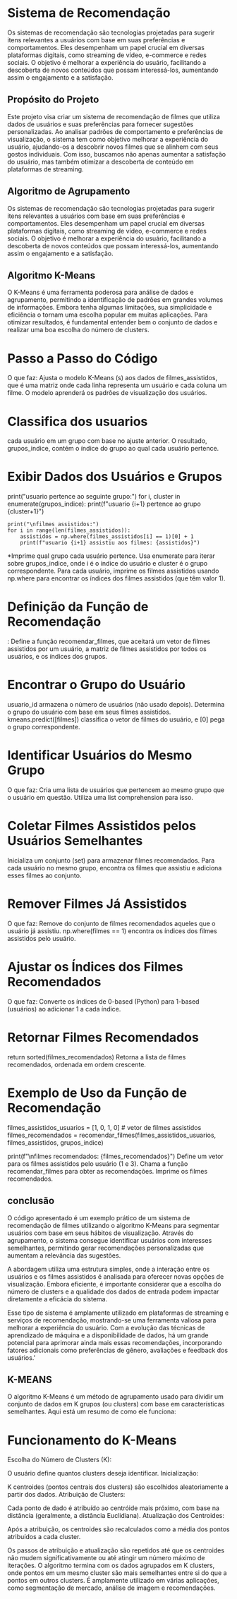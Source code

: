 
# Sistema de Recomendação
Os sistemas de recomendação são tecnologias projetadas para sugerir itens relevantes a usuários com base em suas preferências e comportamentos. Eles desempenham um papel crucial em diversas plataformas digitais, como streaming de vídeo, e-commerce e redes sociais. O objetivo é melhorar a experiência do usuário, facilitando a descoberta de novos conteúdos que possam interessá-los, aumentando assim o engajamento e a satisfação.

## Propósito do Projeto
Este projeto visa criar um sistema de recomendação de filmes que utiliza dados de usuários e suas preferências para fornecer sugestões personalizadas. Ao analisar padrões de comportamento e preferências de visualização, o sistema tem como objetivo melhorar a experiência do usuário, ajudando-os a descobrir novos filmes que se alinhem com seus gostos individuais. Com isso, buscamos não apenas aumentar a satisfação do usuário, mas também otimizar a descoberta de conteúdo em plataformas de streaming.

## Algoritmo de Agrupamento

Os sistemas de recomendação são tecnologias projetadas para sugerir itens relevantes a usuários com base em suas preferências e comportamentos. Eles desempenham um papel crucial em diversas plataformas digitais, como streaming de vídeo, e-commerce e redes sociais. O objetivo é melhorar a experiência do usuário, facilitando a descoberta de novos conteúdos que possam interessá-los, aumentando assim o engajamento e a satisfação.

 ## Algoritmo K-Means
O K-Means é uma ferramenta poderosa para análise de dados e agrupamento, permitindo a identificação de padrões em grandes volumes de informações. Embora tenha algumas limitações, sua simplicidade e eficiência o tornam uma escolha popular em muitas aplicações. Para otimizar resultados, é fundamental entender bem o conjunto de dados e realizar uma boa escolha do número de clusters.

# Passo a Passo do Código

O que faz: Ajusta o modelo K-Means (s) aos dados de filmes_assistidos, que é uma matriz onde cada linha representa um usuário e cada coluna um filme. O modelo aprenderá os padrões de visualização dos usuários.

 # Classifica dos usuarios
 cada usuário em um grupo com base no ajuste anterior. O resultado, grupos_indice, contém o índice do grupo ao qual cada usuário pertence.

 # Exibir Dados dos Usuários e Grupos
print("usuario pertence ao seguinte grupo:")
for i, cluster in enumerate(grupos_indice):
    print(f"usuario {i+1} pertence ao grupo {cluster+1}")

    print("\nfilmes assistidos:")
    for i in range(len(filmes_assistidos)):
        assistidos = np.where(filmes_assistidos[i] == 1)[0] + 1
        print(f"usuario {i+1} assistiu aos filmes: {assistidos}")
  *Imprime qual grupo cada usuário pertence.
Usa enumerate para iterar sobre grupos_indice, onde i é o índice do usuário e cluster é o grupo correspondente.
Para cada usuário, imprime os filmes assistidos usando np.where para encontrar os índices dos filmes assistidos (que têm valor 1).
# Definição da Função de Recomendação
: Define a função recomendar_filmes, que aceitará um vetor de filmes assistidos por um usuário, a matriz de filmes assistidos por todos os usuários, e os índices dos grupos.
# Encontrar o Grupo do Usuário
usuario_id armazena o número de usuários (não usado depois).
Determina o grupo do usuário com base em seus filmes assistidos. kmeans.predict([filmes]) classifica o vetor de filmes do usuário, e [0] pega o grupo correspondente.
# Identificar Usuários do Mesmo Grupo
O que faz: Cria uma lista de usuários que pertencem ao mesmo grupo que o usuário em questão. Utiliza uma list comprehension para isso.
# Coletar Filmes Assistidos pelos Usuários Semelhantes
Inicializa um conjunto (set) para armazenar filmes recomendados.
Para cada usuário no mesmo grupo, encontra os filmes que assistiu e adiciona esses filmes ao conjunto.
# Remover Filmes Já Assistidos
O que faz: Remove do conjunto de filmes recomendados aqueles que o usuário já assistiu. np.where(filmes == 1) encontra os índices dos filmes assistidos pelo usuário.
# Ajustar os Índices dos Filmes Recomendados
O que faz: Converte os índices de 0-based (Python) para 1-based (usuários) ao adicionar 1 a cada índice.
# Retornar Filmes Recomendados
return sorted(filmes_recomendados)
 Retorna a lista de filmes recomendados, ordenada em ordem crescente.
 # Exemplo de Uso da Função de Recomendação
 filmes_assistidos_usuarios = [1, 0, 1, 0]  # vetor de filmes assistidos
filmes_recomendados = recomendar_filmes(filmes_assistidos_usuarios, filmes_assistidos, grupos_indice)

print(f"\nfilmes recomendados: {filmes_recomendados}")
Define um vetor para os filmes assistidos pelo usuário (1 e 3).
Chama a função recomendar_filmes para obter as recomendações.
Imprime os filmes recomendados.
 ## conclusão 
 O código apresentado é um exemplo prático de um sistema de recomendação de filmes utilizando o algoritmo K-Means para segmentar usuários com base em seus hábitos de visualização. Através do agrupamento, o sistema consegue identificar usuários com interesses semelhantes, permitindo gerar recomendações personalizadas que aumentam a relevância das sugestões.

A abordagem utiliza uma estrutura simples, onde a interação entre os usuários e os filmes assistidos é analisada para oferecer novas opções de visualização. Embora eficiente, é importante considerar que a escolha do número de clusters e a qualidade dos dados de entrada podem impactar diretamente a eficácia do sistema.

Esse tipo de sistema é amplamente utilizado em plataformas de streaming e serviços de recomendação, mostrando-se uma ferramenta valiosa para melhorar a experiência do usuário. Com a evolução das técnicas de aprendizado de máquina e a disponibilidade de dados, há um grande potencial para aprimorar ainda mais essas recomendações, incorporando fatores adicionais como preferências de gênero, avaliações e feedback dos usuários.'

 ## K-MEANS 
O algoritmo K-Means é um método de agrupamento usado para dividir um conjunto de dados em K grupos (ou clusters) com base em características semelhantes. Aqui está um resumo de como ele funciona:

# Funcionamento do K-Means
Escolha do Número de Clusters (K):

O usuário define quantos clusters deseja identificar.
Inicialização:

K centroides (pontos centrais dos clusters) são escolhidos aleatoriamente a partir dos dados.
Atribuição de Clusters:

Cada ponto de dado é atribuído ao centróide mais próximo, com base na distância (geralmente, a distância Euclidiana).
Atualização dos Centroides:

Após a atribuição, os centroides são recalculados como a média dos pontos atribuídos a cada cluster.

Os passos de atribuição e atualização são repetidos até que os centroides não mudem significativamente ou até atingir um número máximo de iterações.
O algoritmo termina com os dados agrupados em K clusters, onde pontos em um mesmo cluster são mais semelhantes entre si do que a pontos em outros clusters. É amplamente utilizado em várias aplicações, como segmentação de mercado, análise de imagem e recomendações.
